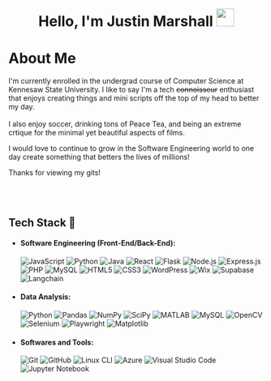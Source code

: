 
<!--
**Th1sJustIn/Th1sJustIN** is a ✨ _special_ ✨ repository because its `README.md` (this file) appears on your GitHub profile.

Here are some ideas to get you started:

- 🔭 I’m currently working on ...
- 🌱 I’m currently learning ...
- 👯 I’m looking to collaborate on ...
- 🤔 I’m looking for help with ...
- 💬 Ask me about ...
- 📫 How to reach me: ...
- 😄 Pronouns: ...
- ⚡ Fun fact: ...
-->



<h1 align="center"><b>Hello, I'm Justin Marshall </b><img src="https://media.giphy.com/media/hvRJCLFzcasrR4ia7z/giphy.gif" width="35"></h1>


# About Me
I'm currently enrolled in the undergrad course of Computer Science at Kennesaw State University. I like to say I'm a tech ~~connoisseur~~ enthusiast 
that enjoys creating things and mini scripts off the top of my head to better my day.<br /> <br>
I also enjoy soccer, drinking tons of Peace Tea, and being an extreme crtique for the minimal yet beautiful aspects of films. <br />

I would love to continue to grow in the Software Engineering world to one day create something that betters the lives of millions!

Thanks for viewing my gits!

<br><br>

## <b>Tech Stack 🧠</b>

- #### **Software Engineering (Front-End/Back-End):**  
    ![JavaScript](https://img.shields.io/badge/JavaScript-323330?style=for-the-badge&logo=javascript&logoColor=F7DF1E) ![Python](https://img.shields.io/badge/Python-14354C?style=for-the-badge&logo=python&logoColor=white) ![Java](https://img.shields.io/badge/Java-ED8B00?style=for-the-badge&logo=openjdk&logoColor=white) ![React](https://img.shields.io/badge/React-20232A?style=for-the-badge&logo=react&logoColor=61DAFB) ![Flask](https://img.shields.io/badge/Flask-000000?style=for-the-badge&logo=flask&logoColor=white) ![Node.js](https://img.shields.io/badge/Node.js-339933?style=for-the-badge&logo=node.js&logoColor=white) ![Express.js](https://img.shields.io/badge/Express.js-000000?style=for-the-badge&logo=express&logoColor=white) ![PHP](https://img.shields.io/badge/PHP-777BB4?style=for-the-badge&logo=php&logoColor=white) ![MySQL](https://img.shields.io/badge/MySQL-4479A1?style=for-the-badge&logo=mysql&logoColor=white) ![HTML5](https://img.shields.io/badge/HTML5-E34F26?style=for-the-badge&logo=html5&logoColor=white) ![CSS3](https://img.shields.io/badge/CSS3-1572B6?style=for-the-badge&logo=css3&logoColor=white) ![WordPress](https://img.shields.io/badge/WordPress-21759B?style=for-the-badge&logo=wordpress&logoColor=white) ![Wix](https://img.shields.io/badge/Wix-FAAD00?style=for-the-badge&logo=wix&logoColor=black) ![Supabase](https://img.shields.io/badge/Supabase-3ECF8E?style=for-the-badge&logo=supabase&logoColor=white) ![Langchain](https://img.shields.io/badge/Langchain-005571?style=for-the-badge&logo=langchain&logoColor=white)  

- #### **Data Analysis:**  
    ![Python](https://img.shields.io/badge/Python-14354C?style=for-the-badge&logo=python&logoColor=white) ![Pandas](https://img.shields.io/badge/Pandas-150458?style=for-the-badge&logo=pandas&logoColor=white) ![NumPy](https://img.shields.io/badge/NumPy-013243?style=for-the-badge&logo=numpy&logoColor=white) ![SciPy](https://img.shields.io/badge/SciPy-8CAAE6?style=for-the-badge&logo=scipy&logoColor=white) ![MATLAB](https://img.shields.io/badge/MATLAB-0076A8?style=for-the-badge&logo=mathworks&logoColor=white) ![MySQL](https://img.shields.io/badge/MySQL-4479A1?style=for-the-badge&logo=mysql&logoColor=white) ![OpenCV](https://img.shields.io/badge/OpenCV-5C3EE8?style=for-the-badge&logo=opencv&logoColor=white) ![Selenium](https://img.shields.io/badge/Selenium-43B02A?style=for-the-badge&logo=selenium&logoColor=white) ![Playwright](https://img.shields.io/badge/Playwright-2EAD33?style=for-the-badge&logo=playwright&logoColor=white) ![Matplotlib](https://img.shields.io/badge/Matplotlib-11557C?style=for-the-badge&logo=matplotlib&logoColor=white)  

- #### **Softwares and Tools:**  
    ![Git](https://img.shields.io/badge/Git-F05033?style=for-the-badge&logo=git&logoColor=white) ![GitHub](https://img.shields.io/badge/GitHub-181717?style=for-the-badge&logo=github&logoColor=white) ![Linux CLI](https://img.shields.io/badge/Linux%20CLI-FCC624?style=for-the-badge&logo=linux&logoColor=black) ![Azure](https://img.shields.io/badge/Azure-0078D4?style=for-the-badge&logo=microsoft-azure&logoColor=white) ![Visual Studio Code](https://img.shields.io/badge/VS%20Code-007ACC?style=for-the-badge&logo=visual-studio-code&logoColor=white) ![Jupyter Notebook](https://img.shields.io/badge/Jupyter-FA0F00?style=for-the-badge&logo=jupyter&logoColor=white)  
